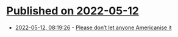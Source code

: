 # [Published on 2022-05-12](index.md)

* [2022-05-12, 08:19:26](https://news.ycombinator.com/item?id=31350746) - [Please don’t let anyone Americanise it](https://news.lettersofnote.com/p/please-dont-let-anyone-americanise)
